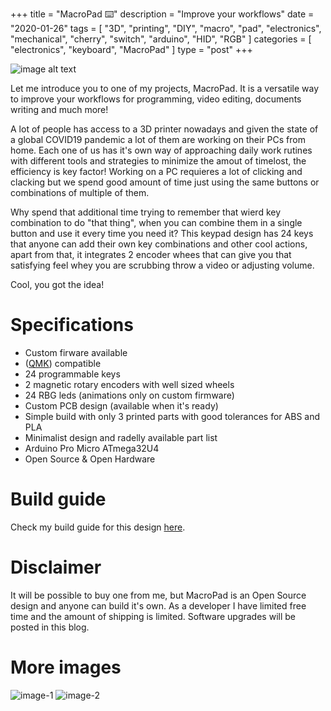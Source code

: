 +++
title = "MacroPad ⌨️"
description = "Improve your workflows"
date = "2020-01-26"
tags = [ "3D", "printing", "DIY", "macro", "pad", "electronics", "mechanical", "cherry", "switch", "arduino", "HID", "RGB" ]
categories = [ "electronics", "keyboard", "MacroPad" ]
type = "post"
+++

![image alt text](/posts/bsh-macro-pad/header.png)

Let me introduce you to one of my projects, MacroPad. It is a versatile way to improve your workflows for programming, video editing, documents writing and much more!

A lot of people has access to a 3D printer nowadays and given the state of a global COVID19 pandemic a lot of them are working on their PCs from home. Each one of us has it's own way of approaching daily work rutines with different tools and strategies to minimize the amout of timelost, the efficiency is key factor! Working on a PC requieres a lot of clicking and clacking but we spend good amount of time just using the same buttons or combinations of multiple of them.

Why spend that additional time trying to remember that wierd key combination to do "that thing", when you can combine them in a single button and use it every time you need it? This keypad design has 24 keys that anyone can add their own key combinations and other cool actions, apart from that, it integrates 2 encoder whees that can give you that satisfying feel whey you are scrubbing throw a video or adjusting volume.

Cool, you got the idea!

# Specifications
- Custom firware available
- ([QMK](https://qmk.fm/)) compatible
- 24 programmable keys
- 2 magnetic rotary encoders with well sized wheels
- 24 RBG leds (animations only on custom firmware)
- Custom PCB design (available when it's ready)
- Simple build with only 3 printed parts with good tolerances for ABS and PLA
- Minimalist design and radelly available part list
- Arduino Pro Micro ATmega32U4
- Open Source & Open Hardware

# Build guide
Check my build guide for this design [here](https://blog.bshcherbak.com/posts/bsh-macro-pad-guide).

# Disclaimer
It will be possible to buy one from me, but MacroPad is an Open Source design and anyone can build it's own.
As a developer I have limited free time and the amount of shipping is limited. Software upgrades will be posted in this blog.

# More images

![image-1](/posts/bsh-macro-pad/gallery/image-1.png)
![image-2](/posts/bsh-macro-pad/gallery/image-2.png)